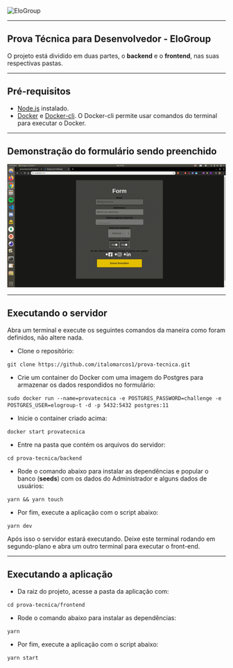 ![EloGroup](EloGroup.png)

---
Prova Técnica para Desenvolvedor - EloGroup
---

O projeto está dividido em duas partes, o **backend** e o **frontend**, nas suas respectivas pastas.

---
Pré-requisitos
---

- [Node.js](https://nodejs.org/en/download/) instalado.
- [Docker](https://docs.docker.com/install/) e [Docker-cli](https://docs.docker.com/install/linux/docker-ce/ubuntu/#install-docker-engine---community-1). O Docker-cli permite usar comandos do terminal para executar o Docker.

---
Demonstração do formulário sendo preenchido
---

![demo](./take1.gif)


---
Executando o servidor
---

Abra um terminal e execute os seguintes comandos da maneira como foram definidos, não altere nada.

- Clone o repositório:
```
git clone https://github.com/italomarcos1/prova-tecnica.git
```
- Crie um container do Docker com uma imagem do Postgres para armazenar os dados respondidos no formulário: 
```
sudo docker run --name=provatecnica -e POSTGRES_PASSWORD=challenge -e POSTGRES_USER=elogroup-t -d -p 5432:5432 postgres:11
```
- Inicie o container criado acima:
```
docker start provatecnica
```
- Entre na pasta que contém os arquivos do servidor:
```
cd prova-tecnica/backend
```
- Rode o comando abaixo para instalar as dependências e popular o banco (**seeds**) com os dados do Administrador e alguns dados de usuários:
```
yarn && yarn touch
```
- Por fim, execute a aplicação com o script abaixo:

```
yarn dev
```

Após isso o servidor estará executando. Deixe este terminal rodando em segundo-plano e abra um outro terminal para executar o front-end.

---
Executando a aplicação
---

- Da raiz do projeto, acesse a pasta da aplicação com:
```
cd prova-tecnica/frontend
```
- Rode o comando abaixo para instalar as dependências:
```
yarn 
```
- Por fim, execute a aplicação com o script abaixo:

```
yarn start
```
